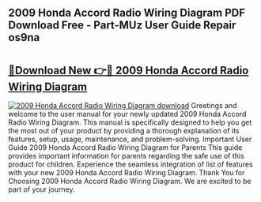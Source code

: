 ## 2009 Honda Accord Radio Wiring Diagram PDF Download Free - Part-MUz User Guide Repair os9na

# <h2><a href="http://dfqb2h7.blite.top/?on=2009+Honda+Accord+Radio+Wiring+Diagram">🔗Download New 👉🔴 2009 Honda Accord Radio Wiring Diagram</a></h2>

[![2009 Honda Accord Radio Wiring Diagram download](https://i.imgur.com/lujVjoI.png)](http://dfqb2h7.blite.top/?on=2009+Honda+Accord+Radio+Wiring+Diagram)
Greetings and welcome to the user manual for your newly updated 2009 Honda Accord Radio Wiring Diagram. This manual is specifically designed to help you get the most out of your product by providing a thorough explanation of its features, setup, usage, maintenance, and problem-solving. Important User Guide 2009 Honda Accord Radio Wiring Diagram for Parents This guide provides important information for parents regarding the safe use of this product for children. Experience the seamless integration of list of features with your new 2009 Honda Accord Radio Wiring Diagram. Thank You for Choosing 2009 Honda Accord Radio Wiring Diagram. We are excited to be part of your journey.
